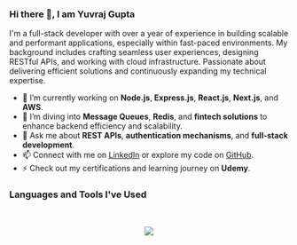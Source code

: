 ### Hi there 👋, I am Yuvraj Gupta

I'm a full-stack developer with over a year of experience in building scalable and performant applications, especially within fast-paced environments. My background includes crafting seamless user experiences, designing RESTful APIs, and working with cloud infrastructure. Passionate about delivering efficient solutions and continuously expanding my technical expertise.

- 🔭 I’m currently working on **Node.js**, **Express.js**, **React.js**, **Next.js**, and **AWS**.
- 🌱 I’m diving into **Message Queues**, **Redis**, and **fintech solutions** to enhance backend efficiency and scalability.
- 💬 Ask me about **REST APIs**, **authentication mechanisms**, and **full-stack development**.
- 📫 Connect with me on [LinkedIn](https://www.linkedin.com/in/yuvrajgupta036) or explore my code on [GitHub](https://github.com/yuvrajgupta010).
- ⚡ Check out my certifications and learning journey on **Udemy**.

### Languages and Tools I've Used
<br>
<p align="center">
  <img src="https://skillicons.dev/icons?i=js,ts,nodejs,express,react,nextjs,redux,aws,mongodb,redis,html,css,git,github,postman,docker,figma,vercel,netlify,jira,bootstrap,sass&perline=7" />
</p>
<br><br>
